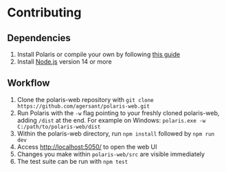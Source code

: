# Contributing

## Dependencies

1. Install Polaris or compile your own by following [this guide](https://github.com/agersant/polaris/blob/master/docs/CONTRIBUTING.md)
2. Install [Node.js](https://nodejs.org) version 14 or more

## Workflow

1. Clone the polaris-web repository with `git clone https://github.com/agersant/polaris-web.git`
2. Run Polaris with the `-w` flag pointing to your freshly cloned polaris-web, adding `/dist` at the end. For example on Windows: `polaris.exe -w C:/path/to/polaris-web/dist`
3. Within the polaris-web directory, run `npm install` followed by `npm run dev`
4. Access [http://localhost:5050/](http://localhost:5050/) to open the web UI
5. Changes you make within `polaris-web/src` are visible immediately
6. The test suite can be run with `npm test`
